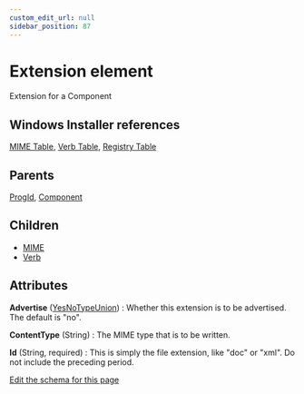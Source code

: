 ```yaml
---
custom_edit_url: null
sidebar_position: 87
---
```

# Extension element
Extension for a Component

## Windows Installer references
[MIME Table](https://docs.microsoft.com/en-us/windows/win32/msi/mime-table), [Verb Table](https://docs.microsoft.com/en-us/windows/win32/msi/verb-table), [Registry Table](https://docs.microsoft.com/en-us/windows/win32/msi/registry-table)

## Parents
[ProgId](progid.md), [Component](component.md)

## Children
* [MIME](mime.md) 
* [Verb](verb.md) 

## Attributes
**Advertise** ([YesNoTypeUnion](yesnotype.md 'Values of this type will either be "yes"/"true" or "no"/"false".'))
  : Whether this extension is to be advertised. The default is "no".

**ContentType** (String)
  : The MIME type that is to be written.

**Id** (String, required)
  : This is simply the file extension, like "doc" or "xml". Do not include the preceding period.


[Edit the schema for this page](https://github.com/wixtoolset/web/blob/master/src/xsd4/wix.xsd)